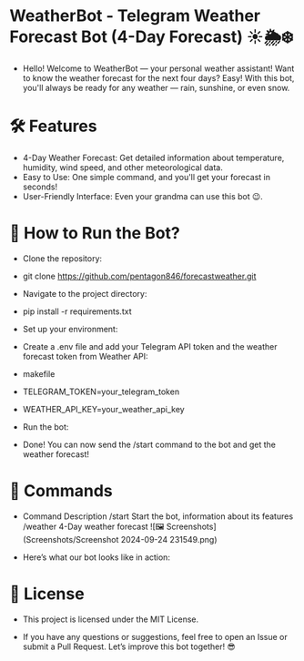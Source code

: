 # WeatherBot - Telegram Weather Forecast Bot (4-Day Forecast) ☀️🌦❄️
- Hello! Welcome to WeatherBot — your personal weather assistant! Want to know the weather forecast for the next four days?
Easy! With this bot, you'll always be ready for any weather — rain, sunshine, or even snow.


# 🛠️ Features
- 4-Day Weather Forecast: Get detailed information about temperature, humidity, wind speed, and other meteorological data.
- Easy to Use: One simple command, and you'll get your forecast in seconds!
- User-Friendly Interface: Even your grandma can use this bot 😉.

# 🚀 How to Run the Bot?
- Clone the repository:


- git clone https://github.com/pentagon846/forecastweather.git
- Navigate to the project directory:



- pip install -r requirements.txt
- Set up your environment:

- Create a .env file and add your Telegram API token and the weather forecast token from Weather API:
- makefile

- TELEGRAM_TOKEN=your_telegram_token
- WEATHER_API_KEY=your_weather_api_key
- Run the bot:


- Done! You can now send the /start command to the bot and get the weather forecast!

# 🔧 Commands
- Command	Description
/start	Start the bot, information about its features
/weather	4-Day weather forecast
![🖼️ Screenshots](Screenshots/Screenshot 2024-09-24 231549.png)

- Here’s what our bot looks like in action:


# 📄 License
- This project is licensed under the MIT License.

- If you have any questions or suggestions, feel free to open an Issue or submit a Pull Request. Let’s improve this bot together! 😎